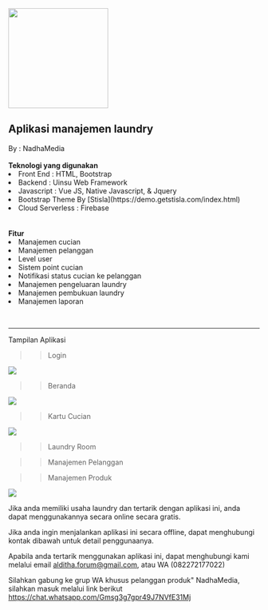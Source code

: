 <img src='https://github.com/haxorsprogramming/Nadha-Laundry/blob/master/ladun/login/images/nadha_laundry.jpg?raw=true' width='200px'>

<h2>Aplikasi manajemen laundry</h2>
By : NadhaMedia
<br/><br/>
<b>Teknologi yang digunakan</b>
<li>Front End : HTML, Bootstrap</li>
<li>Backend : Uinsu Web Framework</li>
<li>Javascript : Vue JS, Native Javascript, & Jquery</li>
<li>Bootstrap Theme By [Stisla](https://demo.getstisla.com/index.html)</li>
<li>Cloud Serverless : Firebase</li>
<br/><br/>
<b>Fitur</b>
<li> Manajemen cucian</li>
<li> Manajemen pelanggan</li>
<li> Level user</li>
<li> Sistem point cucian</li>
<li> Notifikasi status cucian ke pelanggan</li>
<li> Manajemen pengeluaran laundry</li>
<li> Manajemen pembukuan laundry</li>
<li> Manajemen laporan</li>

<br/><hr/>
Tampilan Aplikasi
>> Login
<img src='https://github.com/haxorsprogramming/Nadha-Laundry/blob/master/ladun/screenshoot/login.png?raw=true'>

>> Beranda
<img src='https://github.com/haxorsprogramming/Nadha-Laundry/blob/master/ladun/screenshoot/beranda_old.png?raw=true'>

>> Kartu Cucian
<img src='https://github.com/haxorsprogramming/Nadha-Laundry/blob/master/ladun/screenshoot/kartu_laundry.png?raw=true'>

>> Laundry Room

>> Manajemen Pelanggan

>> Manajemen Produk
<img src='https://github.com/haxorsprogramming/Nadha-Laundry/blob/master/ladun/screenshoot/master_produk.png?raw=true'>
<br/>

Jika anda memiliki usaha laundry dan tertarik dengan aplikasi ini, anda dapat menggunakannya secara online secara gratis. 

Jika anda ingin menjalankan aplikasi ini secara offline, dapat menghubungi kontak dibawah untuk detail penggunaanya. 

Apabila anda tertarik menggunakan aplikasi ini, dapat menghubungi kami melalui email alditha.forum@gmail.com, atau WA (082272177022)

Silahkan gabung ke grup WA khusus pelanggan produk" NadhaMedia, silahkan masuk melalui link berikut https://chat.whatsapp.com/Gmsg3g7gpr49J7NVfE31Mj